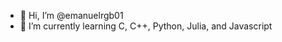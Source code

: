 - 👋 Hi, I’m @emanuelrgb01
- 🌱 I’m currently learning C, C++, Python, Julia, and Javascript

<!---
emanuelrgb01/emanuelrgb01 is a ✨ special ✨ repository because its `README.md` (this file) appears on your GitHub profile.
You can click the Preview link to take a look at your changes.
--->
